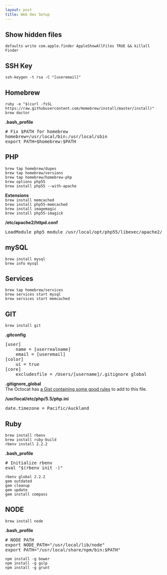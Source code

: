 ```yaml
---
layout: post
title: Web Dev Setup
---
```

## Show hidden files
`defaults write com.apple.finder AppleShowAllFiles TRUE && killall Finder`

## SSH Key
`ssh-keygen -t rsa -C "[useremail]"`

## Homebrew
`ruby -e "$(curl -fsSL https://raw.githubusercontent.com/Homebrew/install/master/install)"`<br>
`brew doctor`

**.bash_profile**
<pre>
# Fix $PATH for homebrew
homebrew=/usr/local/bin:/usr/local/sbin
export PATH=$homebrew:$PATH
</pre>

## PHP
`brew tap homebrew/dupes`<br>
`brew tap homebrew/versions`<br>
`brew tap homebrew/homebrew-php`<br>
`brew options php55`<br>
`brew install php55 --with-apache`

**Extensions**<br>
`brew install memcached`<br>
`brew install php55-memcached`<br>
`brew install imagemagic`<br>
`brew install php55-imagick`

**/etc/apache2/httpd.conf**
<pre>
LoadModule php5_module /usr/local/opt/php55/libexec/apache2/libphp5.so
</pre>

## mySQL
`brew install mysql`<br>
`brew info mysql`

## Services
`brew tap homebrew/services`<br>
`brew services start mysql`<br>
`brew services start memcached`

## GIT
`brew install git`

**.gitconfig**
<pre>
[user]
	name = [userrealname]
	email = [useremail]
[color]
	ui = true
[core]
	excludesfile = /Users/[username]/.gitignore_global
</pre>

**.gitignore_global**<br>
The Octocat has [a Gist containing some good rules](https://gist.githubusercontent.com/octocat/9257657/raw/c91b435be351fcdff00f6f97f20824d0286b99ef/.gitignore) to add to this file.

**/usr/local/etc/php/5.5/php.ini**
<pre>
date.timezone = Pacific/Auckland
</pre>

## Ruby
`brew install rbenv`<br>
`brew install ruby-build`<br>
`rbenv install 2.2.2`

**.bash_profile**
<pre>
# Initialize rbenv
eval "$(rbenv init -)"
</pre>

`rbenv global 2.2.2`<br>
`gem outdated`<br>
`gem cleanup`<br>
`gem update`<br>
`gem install compass`

## NODE
`brew install node`

**.bash_profile**
<pre>
# NODE PATH
export NODE_PATH="/usr/local/lib/node"
export PATH="/usr/local/share/npm/bin:$PATH"
</pre>

`npm install -g bower`<br>
`npm install -g gulp`<br>
`npm install -g grunt`
